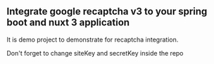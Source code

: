 ## Integrate google recaptcha v3 to your spring boot and nuxt 3 application

It is demo project to demonstrate for recaptcha integration.

Don't forget to change siteKey and secretKey inside the repo
